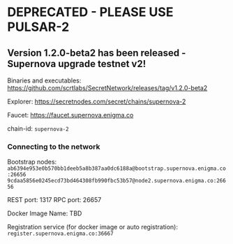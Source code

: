 # DEPRECATED - PLEASE USE PULSAR-2

## Version 1.2.0-beta2 has been released - Supernova upgrade testnet v2!

Binaries and executables: https://github.com/scrtlabs/SecretNetwork/releases/tag/v1.2.0-beta2

Explorer: https://secretnodes.com/secret/chains/supernova-2

Faucet: https://faucet.supernova.enigma.co

chain-id: `supernova-2`

### Connecting to the network
Bootstrap nodes:
`ab6394e953e0b570bb1deeb5a8b387aa0dc6188a@bootstrap.supernova.enigma.co:26656`
`9cdaa5856e0245ecd73bd464308fb990fbc53b57@node2.supernova.enigma.co:26656`

REST port: 1317
RPC port: 26657

Docker Image Name: TBD

Registration service (for docker image or auto registration):
`register.supernova.enigma.co:36667`
